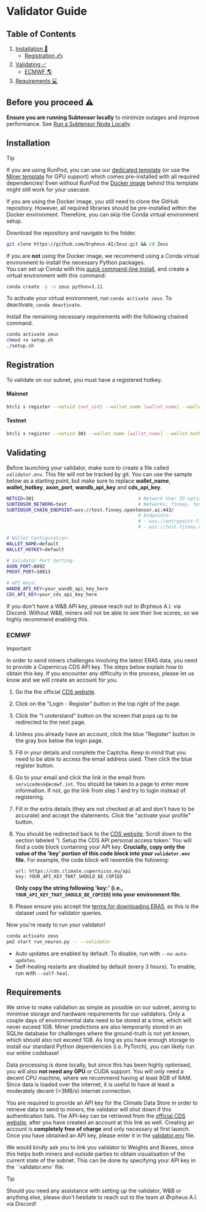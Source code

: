 # Validator Guide

## Table of Contents

1. [Installation 🔧](#installation)
   - [Registration ✍️](#registration)
2. [Validating ✅](#validating)
   - [ECMWF 🌎](#ecmwf)
3. [Requirements 💻](#requirements)

## Before you proceed ⚠️

**Ensure you are running Subtensor locally** to minimize outages and improve performance. See [Run a Subtensor Node Locally](https://github.com/opentensor/subtensor/blob/main/docs/running-subtensor-locally.md#compiling-your-own-binary).

## Installation
> [!TIP]
> If you are using RunPod, you can use our [dedicated template](https://runpod.io/console/deploy?template=cyui16nkkd&ref=97t9kcqz) (or use the [Miner template](https://runpod.io/console/deploy?template=x2lktx2xex&ref=97t9kcqz) for GPU support) which comes pre-installed with all required dependencies! Even without RunPod the [Docker image](https://hub.docker.com/repository/docker/ericorpheus/zeus/) behind this template might still work for your usecase.

If you are using the Docker image, you still need to clone the GitHub repository. However, all required libraries should be pre-installed within the Docker environment. Therefore, you can skip the Conda virtual environment setup.

Download the repository and navigate to the folder.
```bash
git clone https://github.com/Orpheus-AI/Zeus.git && cd Zeus
```

If you are **not** using the Docker image, we recommend using a Conda virtual environment to install the necessary Python packages.<br>
You can set up Conda with this [quick command-line install](https://docs.anaconda.com/free/miniconda/#quick-command-line-install), and create a virtual environment with this command:

```bash
conda create -y -n zeus python=3.11
```

To activate your virtual environment, run `conda activate zeus`. To deactivate, `conda deactivate`.

Install the remaining necessary requirements with the following chained command.

```bash
conda activate zeus
chmod +x setup.sh
./setup.sh
```

## Registration

To validate on our subnet, you must have a registered hotkey.

#### Mainnet

```bash
btcli s register --netuid [net_uid] --wallet.name [wallet_name] --wallet.hotkey [wallet.hotkey] --subtensor.network finney
```

#### Testnet

```bash
btcli s register --netuid 301 --wallet.name [wallet_name] --wallet.hotkey [wallet.hotkey] --subtensor.network test
```


## Validating
Before launching your validator, make sure to create a file called `validator.env`. This file will not be tracked by git. 
You can use the sample below as a starting point, but make sure to replace **wallet_name**, **wallet_hotkey**, **axon_port**, **wandb_api_key** and **cds_api_key**.

```bash
NETUID=301                                      # Network User ID options: ?,301
SUBTENSOR_NETWORK=test                          # Networks: finney, test, local
SUBTENSOR_CHAIN_ENDPOINT=wss://test.finney.opentensor.ai:443/
                                                # Endpoints:
                                                # - wss://entrypoint-finney.opentensor.ai:443
                                                # - wss://test.finney.opentensor.ai:443/

# Wallet Configuration:
WALLET_NAME=default
WALLET_HOTKEY=default

# Validator Port Setting:
AXON_PORT=8092
PROXY_PORT=10913

# API Keys:
WANDB_API_KEY=your_wandb_api_key_here
CDS_API_KEY=your_cds_api_key_here
```
If you don't have a W&B API key, please reach out to Ørpheus A.I. via Discord. Without W&B, miners will not be able to see their live scores, 
so we highly recommend enabling this.


### ECMWF
> [!IMPORTANT]
> In order to send miners challenges involving the latest ERA5 data, you need to provide a Copernicus CDS API key. The steps below explain how to obtain this key. If you encounter any difficulty in the process, please let us know and we will create an account for you.

1. Go the the official [CDS website](https://cds.climate.copernicus.eu/how-to-api).
2. Click on the "Login - Register" button in the top right of the page.
3. Click the "I understand" button on the screen that pops up to be redirected to the next page.
4. Unless you already have an account, click the blue "Register" button in the gray box below the login page.
5. Fill in your details and complete the Captcha. Keep in mind that you need to be able to access the email address used. Then click the blue register button.
6. Go to your email and click the link in the email from `servicedesk@ecmwf.int`. You should be taken to a page to enter more information. If not, go the link from step 1 and try to login instead of registering. 
7. Fill in the extra details (they are not checked at all and don't have to be accurate) and accept the statements. Click the "activate your profile" button.
8. You should be redirected back to the [CDS website](https://cds.climate.copernicus.eu/how-to-api). Scroll down to the section labeled '1. Setup the CDS API personal access token.' You will find a code block containing your API key. **Crucially, copy only the value of the 'key' portion of this code block into your `validator.env` file.**
    For example, the code block will resemble the following:

    ```
    url: https://cds.climate.copernicus.eu/api
    key: YOUR_API_KEY_THAT_SHOULD_BE_COPIED
    ```

    **Only copy the string following 'key:' (i.e., `YOUR_API_KEY_THAT_SHOULD_BE_COPIED`) into your environment file.**
9. Please ensure you accept the [terms for downloading ERA5](https://cds.climate.copernicus.eu/datasets/reanalysis-era5-single-levels?tab=download#manage-licences), as this is the dataset used for validator queries.

Now you're ready to run your validator!

```bash
conda activate zeus
pm2 start run_neuron.py -- --validator 
```

- Auto updates are enabled by default. To disable, run with `--no-auto-updates`.
- Self-healing restarts are disabled by default (every 3 hours). To enable, run with `--self-heal`.

## Requirements
We strive to make validation as simple as possible on our subnet, aiming to minimise storage and hardware requirements for our validators.
Only a couple days of environmental data need to be stored at a time, which will never exceed 1GB. Miner predictions are also temporarily stored in an SQLite database for challenges where the ground-truth is not yet known, which should also not exceed 1GB. As long as you have enough storage to install our standard Python dependencies (i.e. PyTorch), you can likely run our entire codebase!  

Data processing is done locally, but since this has been highly optimised, you will also **not need any GPU** or CUDA support. You will only need a decent CPU machine, where we recommend having at least 8GB of RAM. Since data is loaded over the internet, it is useful to have at least a moderately decent (>3MB/s) internet connection.

You are required to provide an API key for the Climate Data Store in order to retrieve data to send to miners, the validator will shut down if this authentication fails. The API-key can be retrieved from the [official CDS website](https://cds.climate.copernicus.eu/how-to-api), after you have created an account at this link as well. Creating an account is **completely free of charge** and only necessary at first launch. Once you have obtained an API key, please enter it in the [validator.env](../validator.env) file. 

We would kindly ask you to link you validator to Weights and Biases, since this helps both miners and outside parties to obtain visualisation of the current state of the subnet. This can be done by specifying your API key in the ``validator.env` file.

> [!TIP]
> Should you need any assistance with setting up the validator, W&B or anything else, please don't hesitate to reach out to the team at Ørpheus A.I. via Discord!
